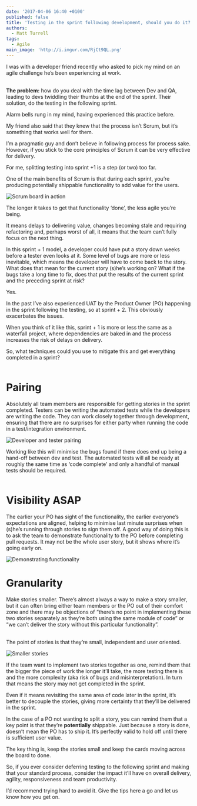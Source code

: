 ```yaml
---
date: '2017-04-06 16:40 +0100'
published: false
title: 'Testing in the sprint following development, should you do it?'
authors:
  - Matt Turrell
tags:
  - Agile
main_image: 'http://i.imgur.com/RjCt9QL.png'
---
```

I was with a developer friend recently who asked to pick my mind on an agile challenge he’s been experiencing at work.<br/>
<br/>

<b>The problem:</b> how do you deal with the time lag between Dev and QA, leading to devs twiddling their thumbs at the end of the sprint. Their solution, do the testing in the following sprint.<br/>

Alarm bells rung in my mind, having experienced this practice before.<br/>

My friend also said that they knew that the process isn’t Scrum, but it’s something that works well for them.<br/>

I’m a pragmatic guy and don’t believe in following process for process sake. However, if you stick to the core principles of Scrum it can be very effective for delivery.<br/>

For me, splitting testing into sprint +1 is a step (or two) too far.<br/>

One of the main benefits of Scrum is that during each sprint, you’re producing potentially shippable functionality to add value for the users.<br/>

![Scrum board in action](http://i.imgur.com/RjCt9QL.png)

The longer it takes to get that functionality ‘done’, the less agile you’re being.<br/>

It means delays to delivering value, changes becoming stale and requiring refactoring and, perhaps worst of all, it means that the team can’t fully focus on the next thing.<br/>

In this sprint + 1 model, a developer could have put a story down weeks before a tester even looks at it. Some level of bugs are more or less inevitable, which means the developer will have to come back to the story. What does that mean for the current story (s)he’s working on? What if the bugs take a long time to fix, does that put the results of the current sprint and the preceding sprint at risk?<br/>

Yes.<br/>

In the past I’ve also experienced UAT by the Product Owner (PO) happening in the sprint following the testing, so at sprint + 2. This obviously exacerbates the issues.<br/>

When you think of it like this, sprint + 1 is more or less the same as a waterfall project, where dependencies are baked in and the process increases the risk of delays on delivery.<br/>

So, what techniques could you use to mitigate this and get everything completed in a sprint?<br/>
<br/>

# Pairing
Absolutely all team members are responsible for getting stories in the sprint completed. Testers can be writing the automated tests while the developers are writing the code. They can work closely together through development, ensuring that there are no surprises for either party when running the code in a test/integration environment.<br/>

![Developer and tester pairing](http://i.imgur.com/m4zJPRI.png)

Working like this will minimise the bugs found if there does end up being a hand-off between dev and test. The automated tests will all be ready at roughly the same time as ‘code complete’ and only a handful of manual tests should be required.<br/>
<br/>

# Visibility ASAP
The earlier your PO has sight of the functionality, the earlier everyone’s expectations are aligned, helping to minimise last minute surprises when (s)he’s running through stories to sign them off. A good way of doing this is to ask the team to demonstrate functionality to the PO before completing pull requests. It may not be the whole user story, but it shows where it’s going early on.<br/>

![Demonstrating functionality](http://i.imgur.com/ih8F7T2.png)
<br/>

# Granularity
Make stories smaller. There’s almost always a way to make a story smaller, but it can often bring either team members or the PO out of their comfort zone and there may be objections of “there’s no point in implementing these two stories separately as they’re both using the same module of code” or “we can’t deliver the story without this particular functionality”.<br/>
<br/>

The point of stories is that they’re small, independent and user oriented.<br/>

![Smaller stories](http://i.imgur.com/tVrarS5.png)

If the team want to implement two stories together as one, remind them that the bigger the piece of work the longer it’ll take, the more testing there is and the more complexity (aka risk of bugs and misinterpretation). In turn that means the story may not get completed in the sprint.<br/>

Even if it means revisiting the same area of code later in the sprint, it’s better to decouple the stories, giving more certainty that they’ll be delivered in the sprint.<br/>

In the case of a PO not wanting to split a story, you can remind them that a key point is that they’re <b>potentially</b> shippable. Just because a story is done, doesn’t mean the PO has to ship it. It’s perfectly valid to hold off until there is sufficient user value.<br/>

The key thing is, keep the stories small and keep the cards moving across the board to done.<br/>

So, if you ever consider deferring testing to the following sprint and making that your standard process, consider the impact it’ll have on overall delivery, agility, responsiveness and team productivity.<br/>

I’d recommend trying hard to avoid it. Give the tips here a go and let us know how you get on.
